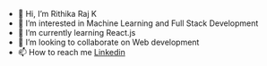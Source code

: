 - 👋 Hi, I’m Rithika Raj K
- 👀 I’m interested in Machine Learning and Full Stack Development
- 🌱 I’m currently learning React.js
- 💞️ I’m looking to collaborate on Web development 
- 📫 How to reach me [Linkedin](https://www.linkedin.com/in/rithikarajk/)

<!---
rithikarajk/rithikarajk is a ✨ special ✨ repository because its `README.md` (this file) appears on your GitHub profile.
You can click the Preview link to take a look at your changes.
--->
